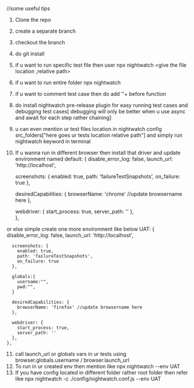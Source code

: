 //some useful tips
1. Clone the repo
2. create a separate branch
3. checkout the branch
4. do git install
5. if u want to run specific test file then user npx nightwatch <give the file location ,relative path>
6. if u want to run entire folder npx nightwatch <give folder location>
7. if u want to comment test case then do add ''+ before function
8. do install nightwatch pre-release plugin for easy running test cases and debugging test cases[ debugging will only be better when u use async and await for each step rather chaining]
9. u can even mention ur test files location in nightwatch config src_folders["here goes ur tests location relative path"] and simply run nightwatch keyword in terminal
10. If u wanna run in different browser then install that driver and update environment named 
      default: {
      disable_error_log: false,
      launch_url: 'http://localhost',

      screenshots: {
        enabled: true,
        path: 'failureTestSnapshots',
        on_failure: true
      },

      desiredCapabilities: {
        browserName: 'chrome' //update browsername here
      },
      
      webdriver: {
        start_process: true,
        server_path: ''
      },   
    },

or else simple create one more environment like below 
 UAT: {
      disable_error_log: false,
      launch_url: 'http://localhost',

      screenshots: {
        enabled: true,
        path: 'failureTestSnapshots',
        on_failure: true
      },
      
      globals:{
        username:"",
        pwd:"",
      }

      desiredCapabilities: {
        browserName: 'firefox' //update browsername here
      },
      
      webdriver: {
        start_process: true,
        server_path: ''
      },   
    },
    
  11.  call launch_url or globals vars in ur tests using browser.globals.username / browser.launch_url
  12.  To run in ur created env then mention like npx nightwatch --env UAT
  13.  If you have config located in different folder rather root folder then refer like npx nightwatch -c ./config/nightwatch.conf.js --env UAT
